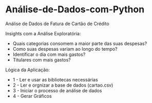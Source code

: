 # Análise-de-Dados-com-Python

Análise de Dados de Fatura de Cartão de Crédito

Insights com a Análise Exploratória:

* Quais categorias consomem a maior parte das suas despesas?
* Como suas despesas variam ao longo do tempo?
* Identificar o dia com mais gastos?
* Titulares com mais gastos?

Lógica da Aplicação:
* 1 - Ler e usar as bibliotecas necessárias
* 2 - Ler e orgnizar a base de dados (cartao.csv)
* 3 - Iniciar o processo de análise de dados
* 4 - Gerar Gráficos 


